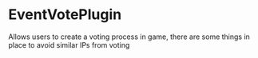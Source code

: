 # EventVotePlugin
Allows users to create a voting process in game, there are some things in place to avoid similar IPs from voting
